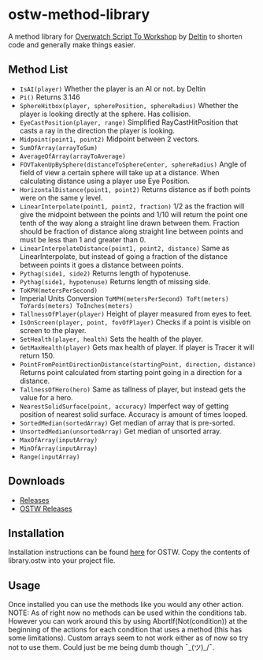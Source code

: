 # ostw-method-library
A method library for [Overwatch Script To Workshop](https://github.com/ItsDeltin/Overwatch-Script-To-Workshop/) by [Deltin](https://github.com/ItsDeltin/) to shorten code and generally make things easier.

## Method List
- `IsAI(player)` Whether the player is an AI or not. by Deltin
- `Pi()` Returns 3.146
- `SphereHitbox(player, spherePosition, sphereRadius)` Whether the player is looking directly at the sphere. Has collision.
- `EyeCastPosition(player, range)` Simplified RayCastHitPosition that casts a ray in the direction the player is looking.
- `Midpoint(point1, point2)` Midpoint between 2 vectors.
- `SumOfArray(arrayToSum)`
- `AverageOfArray(arrayToAverage)`
- `FOVTakenUpBySphere(distanceToSphereCenter, sphereRadius)` Angle of field of view a certain sphere will take up at a distance. When calculating distance using a player use Eye Position.
- `HorizontalDistance(point1, point2)` Returns distance as if both points were on the same y level.
- `LinearInterpolate(point1, point2, fraction)` 1/2 as the fraction will give the midpoint between the points and 1/10 will return the point one tenth of the way along a straight line drawn between them. Fraction should be fraction of distance along straight line between points and must be less than 1 and greater than 0.
- `LinearInterpolateDistance(point1, point2, distance)` Same as LinearInterpolate, but instead of going a fraction of the distance between points it goes a distance between points.
- `Pythag(side1, side2)` Returns length of hypotenuse.
- `Pythag(side1, hypotenuse)` Returns length of missing side.
- `ToKPH(metersPerSecond)`
- Imperial Units Conversion `ToMPH(metersPerSecond) ToFt(meters) ToYards(meters) ToInches(meters)`
- `TallnessOfPlayer(player)` Height of player measured from eyes to feet.
- `IsOnScreen(player, point, fovOfPlayer)` Checks if a point is visible on screen to the player. 
- `SetHealth(player, health)` Sets the health of the player.
- `GetMaxHealth(player)` Gets max health of player. If player is Tracer it will return 150.
- `PointFromPointDirectionDistance(startingPoint, direction, distance)` Returns point calculated from starting point going in a direction for a distance.
- `TallnessOfHero(hero)` Same as tallness of player, but instead gets the value for a hero.
- `NearestSolidSurface(point, accuracy)` Imperfect way of getting position of nearest solid surface. Accuracy is amount of times looped.
- `SortedMedian(sortedArray)` Get median of array that is pre-sorted.
- `UnsortedMedian(unsortedArray)` Get median of unsorted array.
- `MaxOfArray(inputArray)`
- `MinOfArray(inputArray)`
- `Range(inputArray)`

## Downloads
- [Releases](https://github.com/TrueCP6/ostw-method-library/releases/)
- [OSTW Releases](https://github.com/ItsDeltin/Overwatch-Script-To-Workshop/releases/)

## Installation
Installation instructions can be found [here](https://github.com/ItsDeltin/Overwatch-Script-To-Workshop/) for OSTW. Copy the contents of library.ostw into your project file.

## Usage
Once installed you can use the methods like you would any other action. NOTE: As of right now no methods can be used within the conditions tab. However you can work around this by using AbortIf(Not(condition)) at the beginning of the actions for each condition that uses a method (this has some limitations). Custom arrays seem to not work either as of now so try not to use them. Could just be me being dumb though ¯\_(ツ)_/¯.
